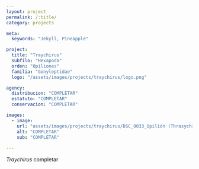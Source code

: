 ```yaml
---
layout: project
permalink: /:title/
category: projects

meta:
  keywords: "Jekyll, Pineapple"

project:
  title: "Traychirus"
  subfilo: "Hexapoda"
  orden: "Opiliones"
  familia: "Gonyleptidae"
  logo: "/assets/images/projects/traychirus/logo.png"

agency:
  distribucion: "COMPLETAR"
  estatuto: "COMPLETAR"
  conservacion: "COMPLETAR"

images:
  - image:
    url: "assets/images/projects/traychirus/DSC_0033_Opilión (Thrasychirus sp.).jpg"
    alt: "COMPLETAR"
    sub: "COMPLETAR"
  
---
```

<p><i>Traychirus</i> completar </p>
